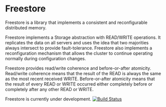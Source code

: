 # Freestore

Freestore is a library that implements a consistent and reconfigurable distributed memory. 

Freestore implements a Storage abstraction with READ/WRITE operations. It replicates the data on all servers and uses the idea that two majorities always intersect to provide fault-tolerance. Freestore also implements a reconfiguration mechanism that allows the cluster to continue operating normally during configuration changes.

Freestore provides read/write coherence and before-or-after atomicity. Read/write coherence means that the result of the READ is always the same as the most recent received WRITE. Before-or-after atomicity means that the result of every READ or WRITE occurred either completely before or completely after any other READ or WRITE.

Freestore is currently under development. [![Build Status](https://travis-ci.org/mateusbraga/freestore.png?branch=master)](https://travis-ci.org/mateusbraga/freestore)
